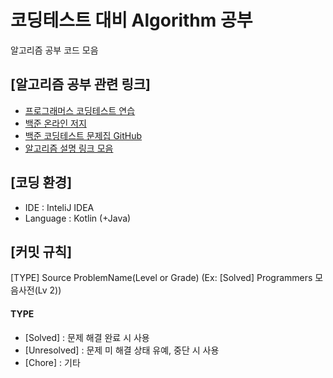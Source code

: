 # 코딩테스트 대비 Algorithm 공부
알고리즘 공부 코드 모음

## [알고리즘 공부 관련 링크]
- [프로그래머스 코딩테스트 연습](!https://programmers.co.kr/learn/challenges)
- [백준 온라인 저지](!https://www.acmicpc.net/problemset)
- [백준 코딩테스트 문제집 GitHub](!https://github.com/tony9402/baekjoon)
- [알고리즘 설명 링크 모음](!https://github.com/tony9402/baekjoon/blob/main/link_for_study.md)

## [코딩 환경]
- IDE : InteliJ IDEA
- Language : Kotlin (+Java)

## [커밋 규칙]
[TYPE] Source ProblemName(Level or Grade) (Ex: [Solved] Programmers 모음사전(Lv 2))
#### TYPE
- [Solved] : 문제 해결 완료 시 사용
- [Unresolved] : 문제 미 해결 상태 유예, 중단 시 사용
- [Chore] : 기타

<!--
## Status
![chlwodud2's solved.ac stats](https://github-readme-solvedac.hyp3rflow.vercel.app/api/?handle=chlwodud2)
-->